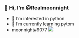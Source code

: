 ### 👋 Hi, I’m @Realmoonnight
- 👀 I’m interested in python
- 🌱 I’m currently learning pytom 
- moonnight#9077
 ![](https://dcbadge.vercel.app/api/shield/757615749878644804?style=flat&compact=true)
<!--
Realmoonnight/Realmoonnight is a ✨ special ✨ repository because its `README.md` (this file) appears on your GitHub profile.
You can click the Preview link to take a look at your changes.
--->
